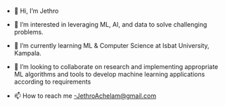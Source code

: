 - 👋 Hi, I’m Jethro
- 👀 I’m interested in leveraging ML, AI, and data to solve challenging problems.
- 🌱 I’m currently learning ML & Computer Science at Isbat University, Kampala.

- 💞️ I’m looking to collaborate on research and implementing appropriate ML algorithms and tools to develop machine learning applications according to requirements
- 📫 How to reach me -JethroAchelam@gmail.com

<!---
jethro-achi/jethro-achi is a ✨ special ✨ repository because its `README.md` (this file) appears on your GitHub profile.
You can click the Preview link to take a look at your changes.
--->
